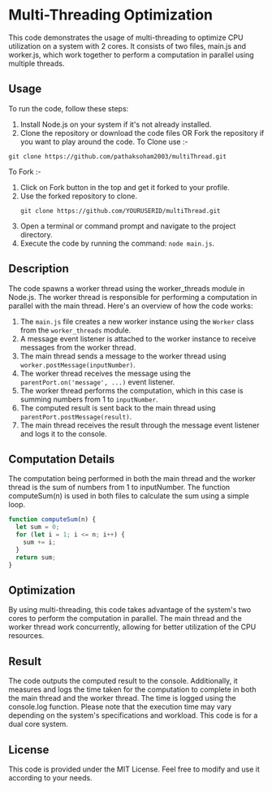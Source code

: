 # Multi-Threading Optimization
This code demonstrates the usage of multi-threading to optimize CPU utilization on a system with 2 cores. It consists of two files, main.js and worker.js, which work together to perform a computation in parallel using multiple threads.

## Usage
To run the code, follow these steps:

1. Install Node.js on your system if it's not already installed.
2. Clone the repository or download the code files OR Fork the repository if you want to play around the code.
   To Clone use :- 
 ```git
 git clone https://github.com/pathaksoham2003/multiThread.git
 ```
   To Fork :- 
   1. Click on Fork button in the top and get it forked to your profile.
   2. Use the forked repository to clone.
      ```git
      git clone https://github.com/YOURUSERID/multiThread.git
      ```
3. Open a terminal or command prompt and navigate to the project directory.
4. Execute the code by running the command: `node main.js`.

## Description
The code spawns a worker thread using the worker_threads module in Node.js. The worker thread is responsible for performing a computation in parallel with the main thread. Here's an overview of how the code works:

1. The `main.js` file creates a new worker instance using the `Worker` class from the `worker_threads` module.
2. A message event listener is attached to the worker instance to receive messages from the worker thread.
3. The main thread sends a message to the worker thread using `worker.postMessage(inputNumber)`.
4. The worker thread receives the message using the `parentPort.on('message', ...)` event listener.
5. The worker thread performs the computation, which in this case is summing numbers from 1 to `inputNumber`.
6. The computed result is sent back to the main thread using `parentPort.postMessage(result)`.
7. The main thread receives the result through the message event listener and logs it to the console.

## Computation Details
The computation being performed in both the main thread and the worker thread is the sum of numbers from 1 to inputNumber. The function computeSum(n) is used in both files to calculate the sum using a simple loop.

```javascript
function computeSum(n) {
  let sum = 0;
  for (let i = 1; i <= n; i++) {
    sum += i;
  }
  return sum;
}
```
## Optimization
By using multi-threading, this code takes advantage of the system's two cores to perform the computation in parallel. The main thread and the worker thread work concurrently, allowing for better utilization of the CPU resources.

## Result
The code outputs the computed result to the console. Additionally, it measures and logs the time taken for the computation to complete in both the main thread and the worker thread. The time is logged using the console.log function.
Please note that the execution time may vary depending on the system's specifications and workload. This code is for a dual core system.

## License
This code is provided under the MIT License. Feel free to modify and use it according to your needs.
